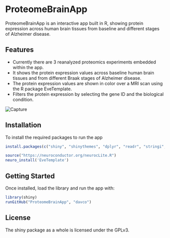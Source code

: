 # ProteomeBrainApp 

ProteomeBrainApp is an interactive app built in R, showing protein expression across human brain tissues from baseline and different stages of Alzheimer disease.


## Features

* Currently there are 3 reanalyzed proteomics experiments embedded within the app.
* It shows the protein expression values across baseline human brain tissues and from different Braak stages of Alzheimer disease.
* The protein expression values are shown in color over a MRI scan using the R package EveTemplate.
* Filters the protein expression by selecting the gene ID and the biological condition.

![Capture](https://user-images.githubusercontent.com/15140798/161384015-4606784c-88bd-4957-9e40-657da498b483.PNG)


## Installation

To install the required packages to run the app

```r
install.packages(c("shiny", "shinythemes", "dplyr", "readr", "stringi", "data.table"))

source("https://neuroconductor.org/neurocLite.R")
neuro_install('EveTemplate')

```

## Getting Started

Once installed, load the library and run the app with:

```r
library(shiny)
runGitHub("ProteomeBrainApp", "davco")
```


## License

The shiny package as a whole is licensed under the GPLv3.


